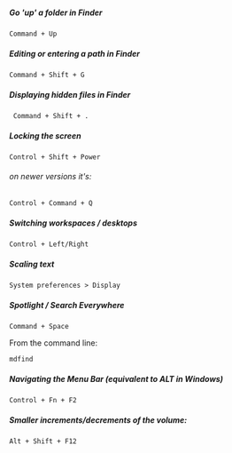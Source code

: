 ##### Go 'up' a folder in Finder

    Command + Up
   

##### Editing or entering a path in Finder

    Command + Shift + G
   
##### Displaying hidden files in Finder

     Command + Shift + .
     
     
##### Locking the screen

    Control + Shift + Power
    
###### on newer versions it's:
    
    Control + Command + Q 
    
##### Switching workspaces / desktops

    Control + Left/Right
    
##### Scaling text

    System preferences > Display
    
##### Spotlight / Search Everywhere

    Command + Space
   
From the command line:

    mdfind    

##### Navigating the Menu Bar (equivalent to ALT in Windows)

    Control + Fn + F2

##### Smaller increments/decrements of the volume:

    Alt + Shift + F12
